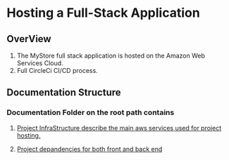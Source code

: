 # Hosting a Full-Stack Application

## OverView
1. The MyStore full stack application is hosted on the Amazon Web Services Cloud.
2. Full CircleCi CI/CD process.

## Documentation Structure
### Documentation Folder on the root path contains

1. [Project InfraStructure describe the main aws services used for project hosting.](https://github.com/BorsaDaily/nd0067-c4-deployment-process-project-starter/blob/master/Documentations/InfraStructure.md)

2.  [Project depandencies for both front and back end](https://github.com/BorsaDaily/nd0067-c4-deployment-process-project-starter/blob/master/Documentations/AppDepandencies.md)
